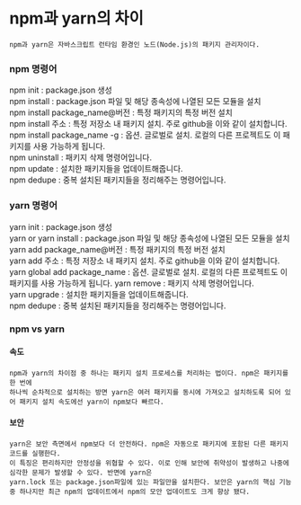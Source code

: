 # npm과 yarn의 차이

```
npm과 yarn은 자바스크립트 런타임 환경인 노드(Node.js)의 패키지 관리자이다.
```

### npm 명령어
npm init : package.json 생성 <br>
npm install : package.json 파일 및 해당 종속성에 나열된 모든 모듈을 설치 <br>
npm install package_name@버전 : 특정 패키지의 특정 버전 설치 <br>
npm install 주소 : 특정 저장소 내 패키지 설치. 주로 github을 이와 같이 설치합니다.<br>
npm install package_name -g : 옵션. 글로벌로 설치. 로컬의 다른 프로젝트도 이 패키지를 사용 가능하게 됩니다.<br>
npm uninstall : 패키지 삭제 명령어입니다.<br>
npm update : 설치한 패키지들을 업데이트해줍니다.<br>
npm dedupe : 중복 설치된 패키지들을 정리해주는 명령어입니다.<br>

### yarn 명령어
yarn init : package.json 생성<br>
yarn or yarn install : package.json 파일 및 해당 종속성에 나열된 모든 모듈을 설치<br>
yarn add package_name@버전 : 특정 패키지의 특정 버전 설치<br>
yarn add 주소 : 특정 저장소 내 패키지 설치. 주로 github을 이와 같이 설치합니다.<br>
yarn global add package_name : 옵션. 글로벌로 설치. 로컬의 다른 프로젝트도 이 패키지를 사용 가능하게 됩니다.
yarn remove : 패키지 삭제 명령어입니다.<br>
yarn upgrade : 설치한 패키지들을 업데이트해줍니다.<br>
npm dedupe : 중복 설치된 패키지들을 정리해주는 명령어입니다.

### npm vs yarn
#### 속도

```
npm과 yarn의 차이점 중 하나는 패키지 설치 프로세스를 처리하는 법이다. npm은 패키지를 한 번에 
하나씩 순차적으로 설치하는 방면 yarn은 여러 패키지를 동시에 가져오고 설치하도록 되어 있어 패키지 설치 속도에선 yarn이 npm보다 빠르다.
```

#### 보안
```
yarn은 보안 측면에서 npm보다 더 안전하다. npm은 자동으로 패키지에 포함된 다른 패키지 코드를 실행한다.
이 특징은 편리하지만 안정성을 위협할 수 있다. 이로 인해 보안에 취약성이 발생하고 나중에 심각한 문제가 발생할 수 있다. 반면에 yarn은
yarn.lock 또는 package.json파일에 있는 파일만을 설치한다. 보안은 yarn의 핵심 기능 중 하나지만 최근 npm의 업데이트에서 npm의 모안 업데이트도 크게 향상 됐다.
```